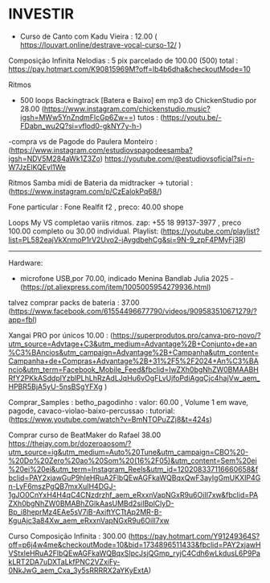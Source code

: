 # INVESTIR

* Curso de Canto com Kadu Vieira : 12.00 ( https://louvart.online/destrave-vocal-curso-12/ )

Composição Infinita Nelodias : 5 pix parcelado de 100.00 (500) total : https://pay.hotmart.com/K90815969M?off=lb4b6dha&checkoutMode=10

Ritmos

- 500 loops Backingtrack [Batera e Baixo] em mp3 do ChickenStudio por 28.00 (https://www.instagram.com/chickenstudio.music?igsh=MWw5YnZndmFlcGp6Zw==) tutos : (https://youtu.be/-FDabn_wu2Q?si=vflod0-gkNY7y-h-)

-compra vs de Pagode do Paulera Monteiro :
(https://www.instagram.com/estudiovspagodeesamba?igsh=NDV5M284aWk1Z3Zo) https://youtube.com/@estudiovsoficial?si=n-W7JzElKQEvl1We

Ritmos Samba midi de Bateria da midtracker -> tutorial : (https://www.instagram.com/p/CzEalokPq68/)

Fone particular : Fone Realfit f2 , preco: 40.00 shope

Loops My VS completao variis ritmos. zap: +55 18 99137-3977 , preco 100.00 completo ou 30.00 individual. Playlist: (https://youtube.com/playlist?list=PL582eajVkXnmoP1rV2Uvo2-jAygdbehCg&si=9N-9_zpF4PMyFj3R)

---

Hardware: 
 - microfone USB,por 70.00,  indicado Menina Bandlab Julia 2025 - (https://pt.aliexpress.com/item/1005005954279936.html)


talvez comprar packs de bateria : 37.00 (https://www.facebook.com/61554496677790/videos/909583510671279/?app=fbl)

Xangai PRO por únicos 10.00 : (https://superprodutos.pro/canva-pro-novo/?utm_source=Advtage+C3&utm_medium=Advantage%2B+Conjunto+de+an%C3%BAncios&utm_campaign=Advantage%2B+Campanha&utm_content=Campanha+de+Compras+Advantage%2B+31%2F5%2F2024+An%C3%BAncio&utm_term=Facebook_Mobile_Feed&fbclid=IwZXh0bgNhZW0BMAABHRfY2PKkASddplYzblPLhLhRzAdLJqHu6vOgFLvUjfoPdiAgqCjc4hajVw_aem_HPBR5BjA5yU-5nsBSgYFXg )

Comprar_Samples :
betho_pagodinho : valor: 60.00 , Volume 1 em wave, pagode, cavaco-violao-baixo-percussao : tutorial: (https://www.youtube.com/watch?v=BmNTOPuZZj8&t=424s)

Comprar curso de BeatMaker do Rafael 38.00 https://thejay.com.br/dozeroaosom/?utm_source=ig&utm_medium=Auto%20Tune&utm_campaign=CBO%20-%20Do%20Zero%20ao%20Som%20(16%2F05)&utm_content=Sem%20ei%20ei%20ei&utm_term=Instagram_Reels&utm_id=120208337116660658&fbclid=PAY2xjawGuP9hleHRuA2FlbQEwAGFkaWQBqxQwF3ayIgGmUKXIP4Gn-LyF6mszPgQB7mxXuIH4DGJ-1gJO0CnYxH4H4qC4CNzdrzhf_aem_eRxxnVapNGxR9u6OiIl7xw&fbclid=PAZXh0bgNhZW0BMABhZGlkAasUMBd2siIBplClyD-Bp_i8heprMz4EAe5sV7iB-AxiftYCTtAp2MR-B-KguAjc3a84Xw_aem_eRxxnVapNGxR9u6OiIl7xw

Curso Composição Infinita : 300.00 (https://pay.hotmart.com/Y91249364S?off=p6j4w4me&checkoutMode=10&bid=1734896511433&fbclid=PAY2xjawHVStxleHRuA2FlbQEwAGFkaWQBqxSIpcJsjQGmp_ryjC4Cdh6wLkdusL6P9PakLRT2DA7uDXTaLkfPNC2VZxiFy-0NkJwG_aem_Cxa_3y5sRRRRX2aYKyExtA)